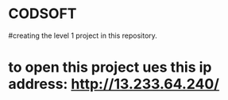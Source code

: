 # CODSOFT

#creating the level 1 project in this repository.
# to open this project ues this ip address: http://13.233.64.240/
